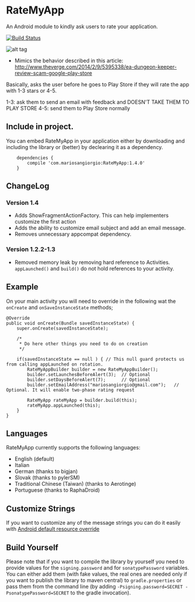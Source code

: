 # RateMyApp

An Android module to kindly ask users to rate your application.

[![Build Status](https://travis-ci.org/mariosangiorgio/RateMyApp.png?branch=master)](https://travis-ci.org/mariosangiorgio/RateMyApp)

![alt tag](https://raw.github.com/mariosangiorgio/RateMyApp/master/media/screenshot.png)

* Mimics the behavior described in this article: http://www.theverge.com/2014/2/9/5395338/ea-dungeon-keeper-review-scam-google-play-store

Basically, asks the user before he goes to Play Store if they will rate the app with 1-3 stars or 4-5.

1-3: ask them to send an email with feedback and DOESN'T TAKE THEM TO PLAY STORE
4-5: send them to Play Store normally

## Include in project.

You can embed RateMyApp in your application either by downloading and including the library or (better) by declearing it as a dependency.

        dependencies {
            compile 'com.mariosangiorgio:RateMyApp:1.4.0'
        }

## ChangeLog
### Version 1.4
- Adds ShowFragmentActionFactory. This can help implementers customize the first action
- Adds the ability to customize email subject and add an email message.
- Removes unnecessary appcompat dependency.

### Version 1.2.2-1.3
- Removed memory leak by removing hard reference to Activities. `appLaunched()` and `build()` do not hold references to your activity.

## Example
On your main activity you will need to override in the following wat the `onCreate` and `onSaveInstanceState` methods;

    @Override
    public void onCreate(Bundle savedInstanceState) {
        super.onCreate(savedInstanceState);

        /*
         * Do here other things you need to do on creation
         */

        if(savedInstanceState == null ) { // This null guard protects us from calling appLaunched on rotation.
            RateMyAppBuilder builder = new RateMyAppBuilder();
            builder.setLaunchesBeforeAlert(3);  // Optional
            builder.setDaysBeforeAlert(7);      // Optional
            builder.setEmailAddress("mariosangiorgio@gmail.com");   // Optional. It will enable two-phase rating request

            RateMyApp rateMyApp = builder.build(this);
            rateMyApp.appLaunched(this);
        }
    }

## Languages

RateMyApp currently supports the following languages:

 * English (default)
 * Italian
 * German (thanks to bigjan)
 * Slovak (thanks to pylerSM)
 * Traditional Chinese (Taiwan) (thanks to Aerotinge)
 * Portuguese (thanks to RaphaDroid)

## Customize Strings

If you want to customize any of the message strings you can do it easily with [Android default resource override](http://stackoverflow.com/questions/4263259/replace-or-override-string-in-android-library-project)

## Build Yourself

Please note that if you want to compile the library by yourself you need to provide values for the `signing.password` and for `sonatypePassword` variables. You can either add them (with fake values, the real ones are needed only if you want to publish the library to maven central) to `gradle.properties` or pass them from the command line (by adding `-Psigning.password=SECRET -PsonatypePassword=SECRET` to the gradle invocation).
